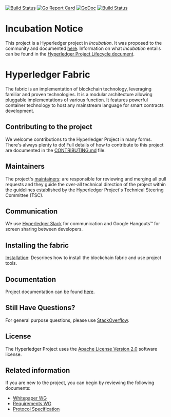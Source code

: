 [![Build Status](https://travis-ci.org/hyperledger/fabric.svg?branch=master)](https://travis-ci.org/hyperledger/fabric)
[![Go Report Card](https://goreportcard.com/badge/github.com/hyperledger/fabric)](https://goreportcard.com/report/github.com/hyperledger/fabric)
[![GoDoc](https://godoc.org/github.com/hyperledger/fabric?status.svg)](https://godoc.org/github.com/hyperledger/fabric)
[![Build Status](https://travis-ci.org/hyperledger/fabric.svg?branch=v0.5-developer-preview)](https://travis-ci.org/hyperledger/fabric)
# Incubation Notice
This project is a Hyperledger project in _Incubation_. It was proposed to the community and documented [here](https://goo.gl/RYQZ5N). Information on what _Incubation_ entails can be found in the [Hyperledger Project Lifecycle document](https://goo.gl/4edNRc).

# Hyperledger Fabric
The fabric is an implementation of blockchain technology, leveraging familiar and proven technologies. It is a modular architecture allowing pluggable implementations of various function. It features powerful container technology to host any mainstream language for smart contracts development.

## Contributing to the project
We welcome contributions to the Hyperledger Project in many forms. There's always plenty to do! Full details of how to contribute to this project are documented in the [CONTRIBUTING.md](CONTRIBUTING.md) file.

## Maintainers
The project's [maintainers](MAINTAINERS.txt): are responsible for reviewing and merging all pull requests and they guide the over-all technical direction of the project within the guidelines established by the Hyperledger Project's Technical Steering Committee (TSC).

## Communication <a name="communication"></a>
We use [Hyperledger Slack](https://slack.hyperledger.org/) for communication and Google Hangouts&trade; for screen sharing between developers.

## Installing the fabric
[Installation](docs/dev-setup/install.md): Describes how to install the blockchain fabric and use project tools.

## Documentation
Project documentation can be found [here](docs/README.md).

## Still Have Questions?
For general purpose questions, please use [StackOverflow](http://stackoverflow.com/questions/tagged/hyperledger).

## License <a name="license"></a>
The Hyperledger Project uses the [Apache License Version 2.0](LICENSE) software license.

## Related information
If you are new to the project, you can begin by reviewing the following documents:

  - [Whitepaper WG](https://github.com/hyperledger/hyperledger/wiki/Whitepaper-WG)
  - [Requirements WG](https://github.com/hyperledger/hyperledger/wiki/Requirements-WG)
  - [Protocol Specification](docs/protocol-spec.md)

